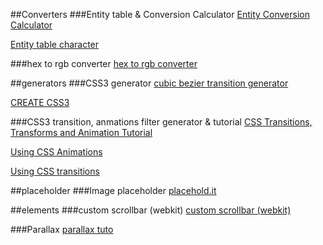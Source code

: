 ##Converters
###Entity table & Conversion Calculator
[Entity Conversion Calculator](https://www.evotech.net/articles/testjsentities.html)

[Entity table character](http://dev.w3.org/html5/html-author/charref)

###hex to rgb converter
[hex to rgb converter](http://www.javascripter.net/faq/hextorgb.htm)

##generators
###CSS3 generator
[cubic bezier transition generator](http://cubic-bezier.com/#.17,.67,.83,.67)

[CREATE CSS3](http://www.createcss3.com/)

###CSS3 transition, anmations filter generator & tutorial
[CSS Transitions, Transforms and Animation Tutorial](http://css3.bradshawenterprises.com/)

[Using CSS Animations](https://developer.mozilla.org/en-US/docs/Web/Guide/CSS/Using_CSS_animations)

[Using CSS transitions](https://developer.mozilla.org/en-US/docs/Web/Guide/CSS/Using_CSS_transitions)

##placeholder
###Image placeholder 
[placehold.it](http://placehold.it/)

##elements
###custom scrollbar (webkit)
[custom scrollbar (webkit)](https://css-tricks.com/custom-scrollbars-in-webkit/)



###Parallax 
[parallax tuto](http://codepen.io/saransh/pen/BKJun)
